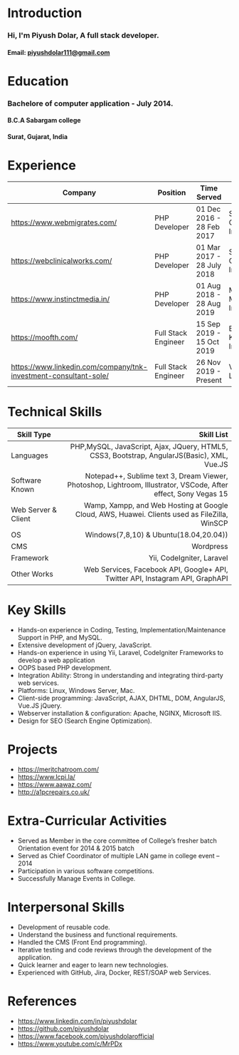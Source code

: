 # Introduction
### Hi, I'm Piyush Dolar, A full stack developer.
#### Email: piyushdolar111@gmail.com

# Education
### Bachelore of computer application - July 2014.
#### B.C.A Sabargam college
#### Surat, Gujarat, India

# Experience
| Company | Position | Time Served | Location |
| ------------ |---------------| -----| ---- |
| https://www.webmigrates.com/ | PHP Developer | 01 Dec 2016 - 28 Feb 2017 | Surat, Gujarat, India |
| https://webclinicalworks.com/ | PHP Developer| 01 Mar 2017 - 28 July 2018 | Surat, Gujarat, India |
| https://www.instinctmedia.in/ | PHP Developer | 01 Aug 2018 - 28 Aug 2019 | Mumbai, Maharashtra, India |
| https://moofth.com/ | Full Stack Engineer | 15 Sep 2019 - 15 Oct 2019 | Bengaluru, Karnataka, India |
| https://www.linkedin.com/company/tnk-investment-consultant-sole/ | Full Stack Engineer | 26 Nov 2019 - Present | Vientiane, Laos |

# Technical Skills
| Skill Type      | Skill List |
| --------- | -----:|
| Languages  | PHP,MySQL, JavaScript, Ajax, JQuery, HTML5, CSS3, Bootstrap, AngularJS(Basic), XML, Vue.JS |
| Software Known |   Notepad++, Sublime text 3, Dream Viewer, Photoshop, Lightroom, Illustrator, VSCode, After effect, Sony Vegas 15 |
| Web Server & Client | Wamp, Xampp, and Web Hosting at Google Cloud, AWS, Huawei. Clients used as FileZilla, WinSCP |
| OS | Windows(7,8,10) & Ubuntu(18.04,20.04)) |
| CMS | Wordpress |
| Framework | Yii, CodeIgniter, Laravel |
| Other Works | Web Services, Facebook API, Google+ API, Twitter API, Instagram API, GraphAPI |

# Key Skills
+ Hands-on experience in Coding, Testing, Implementation/Maintenance Support in
PHP, and MySQL.
+ Extensive development of jQuery, JavaScript.
+ Hands-on experience in using Yii, Laravel, CodeIgniter Frameworks to develop a web
application
+ OOPS based PHP development.
+ Integration Ability: Strong in understanding and integrating third-party web services.
+ Platforms: Linux, Windows Server, Mac.
+ Client-side programming: JavaScript, AJAX, DHTML, DOM, AngularJS, Vue.JS
jQuery.
+ Webserver installation & configuration: Apache, NGINX, Microsoft IIS.
+ Design for SEO (Search Engine Optimization). 

# Projects
+ https://meritchatroom.com/
+ https://www.lcpi.la/
+ https://www.aawaz.com/
+ http://a1pcrepairs.co.uk/

# Extra-Curricular Activities
+ Served as Member in the core committee of College’s fresher batch Orientation event
for 2014 & 2015 batch
+ Served as Chief Coordinator of multiple LAN game in college event – 2014
+ Participation in various software competitions.
+ Successfully Manage Events in College.

# Interpersonal Skills
+ Development of reusable code.
+ Understand the business and functional requirements.
+ Handled the CMS (Front End programming).
+ Iterative testing and code reviews through the development of the application.
+ Quick learner and eager to learn new technologies.
+ Experienced with GitHub, Jira, Docker, REST/SOAP web Services.

# References
+ https://www.linkedin.com/in/piyushdolar
+ https://github.com/piyushdolar
+ https://www.facebook.com/piyushdolarofficial
+ https://www.youtube.com/c/MrPDx
